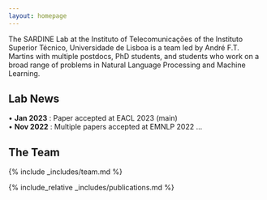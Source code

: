 ```yaml
---
layout: homepage
---
```


The SARDINE Lab at the Instituto of Telecomunicações of the Instituto Superior Técnico, Universidade de Lisboa  is a team led by André F.T. Martins with multiple postdocs, PhD students, and students who work on a broad range of problems in Natural Language Processing and Machine Learning.


## Lab News
• **Jan 2023** : Paper accepted at EACL 2023 (main) <br />
• **Nov 2022** : Multiple papers accepted at EMNLP 2022 ...

## The Team
{% include _includes/team.md %}

{% include_relative _includes/publications.md %}

